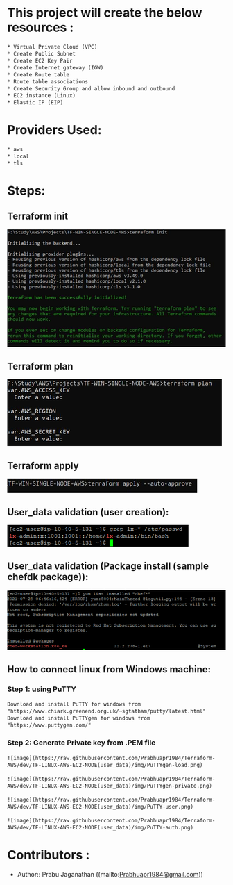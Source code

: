 # This project will create the below resources :

    * Virtual Private Cloud (VPC)
    * Create Public Subnet
    * Create EC2 Key Pair 
    * Create Internet gateway (IGW)
    * Create Route table
    * Route table associations
    * Create Security Group and allow inbound and outbound
    * EC2 instance (Linux)
    * Elastic IP (EIP)

# Providers Used:

    * aws
    * local
    * tls

# Steps:

## Terraform init
![image](https://raw.githubusercontent.com/Prabhuapr1984/Terraform-AWS/dev/TF-LINUX-AWS-EC2-NODE(user_data)/img/terraform_init.png)

## Terraform plan
![image](https://raw.githubusercontent.com/Prabhuapr1984/Terraform-AWS/dev/TF-LINUX-AWS-EC2-NODE(user_data)/img/terraform_plan.png)

## Terraform apply
![image](https://raw.githubusercontent.com/Prabhuapr1984/Terraform-AWS/dev/TF-LINUX-AWS-EC2-NODE(user_data)/img/terraform_apply.png)

## User_data validation (user creation):
![image](https://raw.githubusercontent.com/Prabhuapr1984/Terraform-AWS/dev/TF-LINUX-AWS-EC2-NODE(user_data)/img/user.png)

## User_data validation (Package install (sample chefdk package)):
![image](https://raw.githubusercontent.com/Prabhuapr1984/Terraform-AWS/dev/TF-LINUX-AWS-EC2-NODE(user_data)/img/chefdk.png)

## How to connect linux from Windows machine:

### Step 1: using PuTTY

    Download and install PuTTY for windows from "https://www.chiark.greenend.org.uk/~sgtatham/putty/latest.html"
    Download and install PuTTYgen for windows from "https://www.puttygen.com/"

### Step 2: Generate Private key from .PEM file

    ![image](https://raw.githubusercontent.com/Prabhuapr1984/Terraform-AWS/dev/TF-LINUX-AWS-EC2-NODE(user_data)/img/PuTTYgen-load.png)

    ![image](https://raw.githubusercontent.com/Prabhuapr1984/Terraform-AWS/dev/TF-LINUX-AWS-EC2-NODE(user_data)/img/PuTTYgen-private.png)

    ![image](https://raw.githubusercontent.com/Prabhuapr1984/Terraform-AWS/dev/TF-LINUX-AWS-EC2-NODE(user_data)/img/PuTTY-user.png)

    ![image](https://raw.githubusercontent.com/Prabhuapr1984/Terraform-AWS/dev/TF-LINUX-AWS-EC2-NODE(user_data)/img/PuTTY-auth.png)


# Contributors :
- Author:: Prabu Jaganathan ((mailto:Prabhuapr1984@gmail.com))

